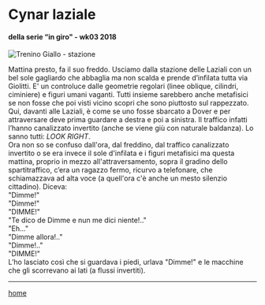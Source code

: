 # Cynar laziale

#### della serie “in giro" - wk03 2018  
![](https://drive.google.com/uc?id=1kkaFNTHzmGsh-HmHJlkiIimSnP_gW01K "Trenino Giallo - stazione")  
<!--- /interarete076.png  --->  

Mattina presto, fa il suo freddo. Usciamo dalla stazione delle Laziali con un bel sole gagliardo che abbaglia ma non scalda e prende d’infilata tutta via Giolitti. E' un controluce dalle geometrie regolari (linee oblique, cilindri, ciminiere) e figuri umani vaganti. Tutti insieme sarebbero anche metafisici se non fosse che poi visti vicino scopri che sono piuttosto sul rappezzato.  
Qui, davanti alle Laziali, è come se uno fosse sbarcato a Dover e per attraversare deve prima guardare a destra e poi a sinistra. Il traffico infatti l’hanno canalizzato invertito (anche se viene giù con naturale baldanza). Lo sanno tutti: *LOOK RIGHT*.  
Ora non so se confuso dall'ora, dal freddino, dal traffico canalizzato invertito o se era invece il sole d'infilata e i figuri metafisici ma questa mattina, proprio in mezzo all'attraversamento, sopra il gradino dello spartitraffico, c’era un ragazzo fermo, ricurvo a telefonare, che schiamazzava ad alta voce (a quell'ora c'è anche un mesto silenzio cittadino). Diceva:  
"Dimme!"  
"Dimme!"  
"DIMME!"  
"Te dico de Dimme e nun me dici niente!.."  
"Eh..."  
"Dimme allora!.."  
"Dimme!.."  
"DIMME!"  
L’ho lasciato così che si guardava i piedi, urlava "Dimme!" e le macchine che gli scorrevano ai lati (a flussi invertiti).  

---  
[home](/interarete.md) 